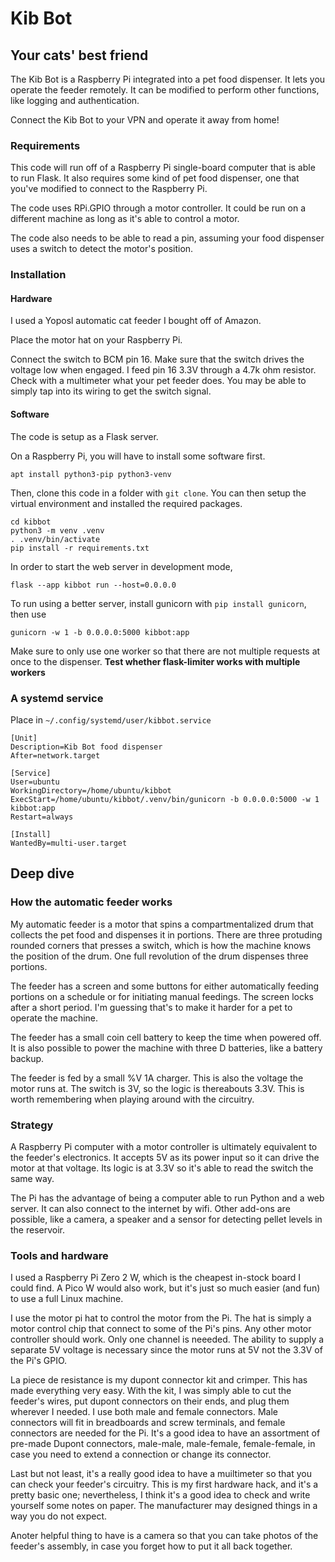 # Kib Bot

## Your cats' best friend

The Kib Bot is a Raspberry Pi integrated into a pet food dispenser. It lets you operate the feeder remotely. It can be modified to perform other functions, like logging and authentication.

Connect the Kib Bot to your VPN and operate it away from home!

### Requirements

This code will run off of a Raspberry Pi single-board computer that is able to run Flask. It also requires some kind of pet food dispenser, one that you've modified to connect to the Raspberry Pi.

The code uses RPi.GPIO through a motor controller. It could be run on a different machine as long as it's able to control a motor.

The code also needs to be able to read a pin, assuming your food dispenser uses a switch to detect the motor's position.

### Installation

#### Hardware

I used a Yoposl automatic cat feeder I bought off of Amazon.

Place the motor hat on your Raspberry Pi.

Connect the switch to BCM pin 16. Make sure that the switch drives the voltage low when engaged. I feed pin 16 3.3V through a 4.7k ohm resistor. Check with a multimeter what your pet feeder does. You may be able to simply tap into its wiring to get the switch signal.

#### Software

The code is setup as a Flask server.

On a Raspberry Pi, you will have to install some software first.

```
apt install python3-pip python3-venv
```

Then, clone this code in a folder with `git clone`. You can then setup the virtual environment and installed the required packages.

```
cd kibbot
python3 -m venv .venv
. .venv/bin/activate
pip install -r requirements.txt
```

In order to start the web server in development mode,

```
flask --app kibbot run --host=0.0.0.0
```

To run using a better server, install gunicorn with `pip install gunicorn`, then use

```
gunicorn -w 1 -b 0.0.0.0:5000 kibbot:app
```

Make sure to only use one worker so that there are not multiple requests at once to the dispenser. **Test whether flask-limiter works with multiple workers**

### A systemd service

Place in `~/.config/systemd/user/kibbot.service`

```
[Unit]
Description=Kib Bot food dispenser
After=network.target

[Service]
User=ubuntu
WorkingDirectory=/home/ubuntu/kibbot
ExecStart=/home/ubuntu/kibbot/.venv/bin/gunicorn -b 0.0.0.0:5000 -w 1 kibbot:app
Restart=always

[Install]
WantedBy=multi-user.target
```

## Deep dive

### How the automatic feeder works

My automatic feeder is a motor that spins a compartmentalized drum that collects the pet food and dispenses it in portions. There are three protuding rounded corners that presses a switch, which is how the machine knows the position of the drum. One full revolution of the drum dispenses three portions.

The feeder has a screen and some buttons for either automatically feeding portions on a schedule or for initiating manual feedings. The screen locks after a short period. I'm guessing that's to make it harder for a pet to operate the machine.

The feeder has a small coin cell battery to keep the time when powered off. It is also possible to power the machine with three D batteries, like a battery backup.

The feeder is fed by a small %V 1A charger. This is also the voltage the motor runs at. The switch is 3V, so the logic is thereabouts 3.3V. This is worth remembering when playing around with the circuitry.

### Strategy

A Raspberry Pi computer with a motor controller is ultimately equivalent to the feeder's electronics. It accepts 5V as its power input so it can drive the motor at that voltage. Its logic is at 3.3V so it's able to read the switch the same way.

The Pi has the advantage of being a computer able to run Python and a web server. It can also connect to the internet by wifi. Other add-ons are possible, like a camera, a speaker and a sensor for detecting pellet levels in the reservoir.

### Tools and hardware

I used a Raspberry Pi Zero 2 W, which is the cheapest in-stock board I could find. A Pico W would also work, but it's just so much easier (and fun) to use a full Linux machine.

I use the motor pi hat to control the motor from the Pi. The hat is simply a motor control chip that connect to some of the Pi's pins. Any other motor controller should work. Only one channel is neeeded. The ability to supply a separate 5V voltage is necessary since the motor runs at 5V not the 3.3V of the Pi's GPIO.

La piece de resistance is my dupont connector kit and crimper. This has made everything very easy. With the kit, I was simply able to cut the feeder's wires, put dupont connectors on their ends, and plug them wherever I needed. I use both male and female connectors. Male connectors will fit in breadboards and screw terminals, and female connectors are needed for the Pi. It's a good idea to have an assortment of pre-made Dupont connectors, male-male, male-female, female-female, in case you need to extend a connection or change its connector.

Last but not least, it's a really good idea to have a muiltimeter so that you can check your feeder's circuitry. This is my first hardware hack, and it's a pretty basic one; nevertheless, I think it's a good idea to check and write yourself some notes on paper. The manufacturer may designed things in a way you do not expect.

Anoter helpful thing to have is a camera so that you can take photos of the feeder's assembly, in case you forget how to put it all back together.
